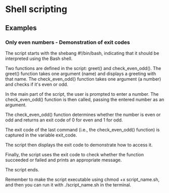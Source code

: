 # Shell scripting
## Examples
### Only even numbers - Demonstration of exit codes
The script starts with the shebang #!/bin/bash, indicating that it should be interpreted using the Bash shell.

Two functions are defined in the script: greet() and check_even_odd(). The greet() function takes one argument (name) and displays a greeting with that name. The check_even_odd() function takes one argument (a number) and checks if it's even or odd.

In the main part of the script, the user is prompted to enter a number. The check_even_odd() function is then called, passing the entered number as an argument.

The check_even_odd() function determines whether the number is even or odd and returns an exit code of 0 for even and 1 for odd.

The exit code of the last command (i.e., the check_even_odd() function) is captured in the variable exit_code.

The script then displays the exit code to demonstrate how to access it.

Finally, the script uses the exit code to check whether the function succeeded or failed and prints an appropriate message.

The script ends.

Remember to make the script executable using chmod +x script_name.sh, and then you can run it with ./script_name.sh in the terminal.
